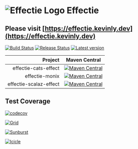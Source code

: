 # ![Effectie Logo](https://effectie.kevinly.dev/img/effectie-logo-64x64.png) Effectie

## Please visit [https://effectie.kevinly.dev](https://effectie.kevinly.dev)

[![Build Status](https://github.com/Kevin-Lee/effectie/workflows/Build-All/badge.svg)](https://github.com/Kevin-Lee/effectie/actions?workflow=Build-All)
[![Release Status](https://github.com/Kevin-Lee/effectie/workflows/Release/badge.svg)](https://github.com/Kevin-Lee/effectie/actions?workflow=Release)
[![Latest version](https://index.scala-lang.org/kevin-lee/effectie/latest.svg)](https://index.scala-lang.org/kevin-lee/effectie)


| Project | Maven Central |
| ------: | ------------- |
| effectie-cats-effect | [![Maven Central](https://maven-badges.herokuapp.com/maven-central/io.kevinlee/effectie-cats-effect_2.13/badge.svg)](https://search.maven.org/artifact/io.kevinlee/effectie-cats-effect_2.13) |
| effectie-monix | [![Maven Central](https://maven-badges.herokuapp.com/maven-central/io.kevinlee/effectie-monix_2.13/badge.svg)](https://search.maven.org/artifact/io.kevinlee/effectie-monix_2.13) |
| effectie-scalaz-effect | [![Maven Central](https://maven-badges.herokuapp.com/maven-central/io.kevinlee/effectie-scalaz-effect_2.13/badge.svg)](https://search.maven.org/artifact/io.kevinlee/effectie-scalaz-effect_2.13) |

## Test Coverage
[![codecov](https://codecov.io/gh/Kevin-Lee/effectie/branch/main/graph/badge.svg?token=7KES1SX90T)](https://codecov.io/gh/Kevin-Lee/effectie)

[![Grid](https://codecov.io/gh/Kevin-Lee/effectie/branch/main/graphs/tree.svg?token=7KES1SX90T)](https://app.codecov.io/gh/Kevin-Lee/effectie)

[![Sunburst](https://codecov.io/gh/Kevin-Lee/effectie/branch/main/graphs/sunburst.svg?token=7KES1SX90T)](https://app.codecov.io/gh/Kevin-Lee/effectie)

[![Icicle](https://codecov.io/gh/Kevin-Lee/effectie/branch/main/graphs/icicle.svg?token=7KES1SX90T)](https://app.codecov.io/gh/Kevin-Lee/effectie)
